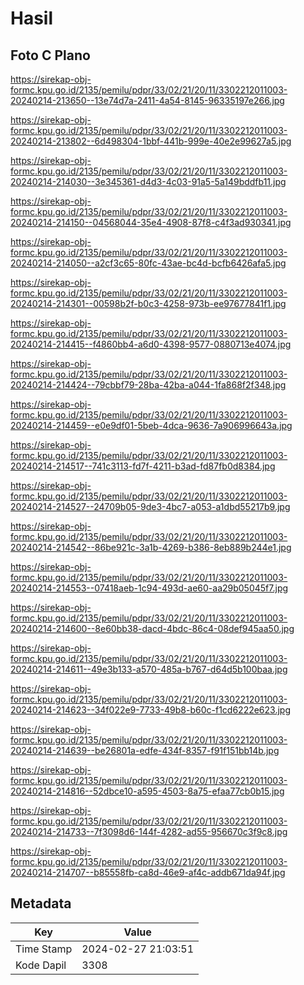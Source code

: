 # Hasil

## Foto C Plano

https://sirekap-obj-formc.kpu.go.id/2135/pemilu/pdpr/33/02/21/20/11/3302212011003-20240214-213650--13e74d7a-2411-4a54-8145-96335197e266.jpg

https://sirekap-obj-formc.kpu.go.id/2135/pemilu/pdpr/33/02/21/20/11/3302212011003-20240214-213802--6d498304-1bbf-441b-999e-40e2e99627a5.jpg

https://sirekap-obj-formc.kpu.go.id/2135/pemilu/pdpr/33/02/21/20/11/3302212011003-20240214-214030--3e345361-d4d3-4c03-91a5-5a149bddfb11.jpg

https://sirekap-obj-formc.kpu.go.id/2135/pemilu/pdpr/33/02/21/20/11/3302212011003-20240214-214150--04568044-35e4-4908-87f8-c4f3ad930341.jpg

https://sirekap-obj-formc.kpu.go.id/2135/pemilu/pdpr/33/02/21/20/11/3302212011003-20240214-214050--a2cf3c65-80fc-43ae-bc4d-bcfb6426afa5.jpg

https://sirekap-obj-formc.kpu.go.id/2135/pemilu/pdpr/33/02/21/20/11/3302212011003-20240214-214301--00598b2f-b0c3-4258-973b-ee97677841f1.jpg

https://sirekap-obj-formc.kpu.go.id/2135/pemilu/pdpr/33/02/21/20/11/3302212011003-20240214-214415--f4860bb4-a6d0-4398-9577-0880713e4074.jpg

https://sirekap-obj-formc.kpu.go.id/2135/pemilu/pdpr/33/02/21/20/11/3302212011003-20240214-214424--79cbbf79-28ba-42ba-a044-1fa868f2f348.jpg

https://sirekap-obj-formc.kpu.go.id/2135/pemilu/pdpr/33/02/21/20/11/3302212011003-20240214-214459--e0e9df01-5beb-4dca-9636-7a906996643a.jpg

https://sirekap-obj-formc.kpu.go.id/2135/pemilu/pdpr/33/02/21/20/11/3302212011003-20240214-214517--741c3113-fd7f-4211-b3ad-fd87fb0d8384.jpg

https://sirekap-obj-formc.kpu.go.id/2135/pemilu/pdpr/33/02/21/20/11/3302212011003-20240214-214527--24709b05-9de3-4bc7-a053-a1dbd55217b9.jpg

https://sirekap-obj-formc.kpu.go.id/2135/pemilu/pdpr/33/02/21/20/11/3302212011003-20240214-214542--86be921c-3a1b-4269-b386-8eb889b244e1.jpg

https://sirekap-obj-formc.kpu.go.id/2135/pemilu/pdpr/33/02/21/20/11/3302212011003-20240214-214553--07418aeb-1c94-493d-ae60-aa29b05045f7.jpg

https://sirekap-obj-formc.kpu.go.id/2135/pemilu/pdpr/33/02/21/20/11/3302212011003-20240214-214600--8e60bb38-dacd-4bdc-86c4-08def945aa50.jpg

https://sirekap-obj-formc.kpu.go.id/2135/pemilu/pdpr/33/02/21/20/11/3302212011003-20240214-214611--49e3b133-a570-485a-b767-d64d5b100baa.jpg

https://sirekap-obj-formc.kpu.go.id/2135/pemilu/pdpr/33/02/21/20/11/3302212011003-20240214-214623--34f022e9-7733-49b8-b60c-f1cd6222e623.jpg

https://sirekap-obj-formc.kpu.go.id/2135/pemilu/pdpr/33/02/21/20/11/3302212011003-20240214-214639--be26801a-edfe-434f-8357-f91f151bb14b.jpg

https://sirekap-obj-formc.kpu.go.id/2135/pemilu/pdpr/33/02/21/20/11/3302212011003-20240214-214816--52dbce10-a595-4503-8a75-efaa77cb0b15.jpg

https://sirekap-obj-formc.kpu.go.id/2135/pemilu/pdpr/33/02/21/20/11/3302212011003-20240214-214733--7f3098d6-144f-4282-ad55-956670c3f9c8.jpg

https://sirekap-obj-formc.kpu.go.id/2135/pemilu/pdpr/33/02/21/20/11/3302212011003-20240214-214707--b85558fb-ca8d-46e9-af4c-addb671da94f.jpg


## Metadata

| Key        | Value               |
| ---------- | ------------------- |
| Time Stamp | 2024-02-27 21:03:51 |
| Kode Dapil | 3308                |



